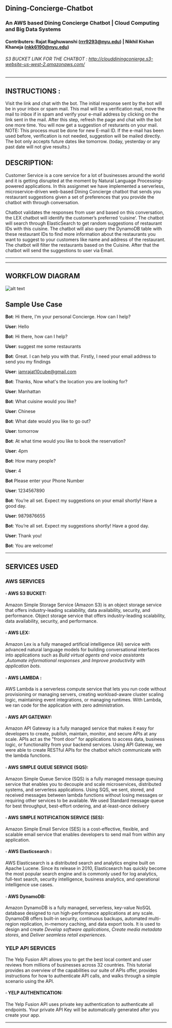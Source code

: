 ## Dining-Concierge-Chatbot

### An AWS based Dining Concierge Chatbot | Cloud Computing and Big Data Systems

#### Contributers: Rajat Raghuwanshi (rrr9293@nyu.edu) | Nikhil Kishan Khaneja (nkk6190@nyu.edu)

###### S3 BUCKET LINK FOR THE CHATBOT : http://clouddiningconierge.s3-website-us-west-2.amazonaws.com/ 

***
## INSTRUCTIONS :
Visit the link and chat with the bot.
The initial response sent by the bot will be in your inbox or spam mail.
This mail will be a verification mail, move the mail to inbox if in spam and verify your e-mail address by clicking on the link sent in the mail.
After this step, refresh the page and chat with the bot one more time.
You will now get a suggestion of resturants on your mail.
NOTE: This process must be done for new E-mail ID. If the e-mail has been used before, verification is not needed, suggestion will be mailed directly.
The bot only accepts future dates like tomorrow. (today, yesterday or any past date will not give results.)

## DESCRIPTION:

Customer Service is a core service for a lot of businesses around the world and it is getting disrupted at the moment by Natural Language Processing-powered applications. In this assignmet we have implemented a serverless, microservice-driven web-based Dining Concierge chatbot that sends you restaurant suggestions given a set of preferences that you provide the chatbot with through conversation.

Chatbot validates the responses from user and based on this conversation, the LEX chatbot will identify the customer’s preferred ‘cuisine’. The chatbot will search through ElasticSearch to get random suggestions of restaurant IDs with this cuisine. The chatbot will also query the DynamoDB table with these restaurant IDs to find more information about the restaurants you want to suggest to your customers like name and address of the restaurant. The chatbot will filter the restaurants based on the Cuisine. After that the chatbot will send the suggestions to user via Email.

***
***

## WORKFLOW DIAGRAM 
![alt text](https://github.com/rajat10cube/Dining-Concierge-using-AWS/blob/main/images/Assignment%201%20architecture%20diagram.png)

## Sample Use Case
**Bot**: Hi there, I'm your personal Concierge. How can I help?

**User**: Hello

**Bot**: Hi there, how can I help?

**User**: suggest me some restaurants

**Bot**: Great. I can help you with that. Firstly, I need your email address to send you my findings

**User**: iamrajat10cube@gmail.com

**Bot**: Thanks, Now what's the location you are looking for?

**User**: Manhattan

**Bot**: What cuisine would you like?

**User**: Chinese

**Bot**: What date would you like to go out?

**User**: tomorrow

**Bot**: At what time would you like to book the reservation?

**User**: 4pm

**Bot**: How many people?

**User**: 4

**Bot** Please enter your Phone Number

**User**: 1234567890

**Bot**: You’re all set. Expect my suggestions on your email shortly! Have a good day.

**User**: 9879876655

**Bot**: You’re all set. Expect my suggestions shortly! Have a good day.

**User**: Thank you!

**Bot**: You are welcome!

***

## SERVICES USED

### AWS SERVICES 
#### ▫️ AWS S3 BUCKET: 
Amazon Simple Storage Service (Amazon S3) is an object storage service that offers industry-leading scalability, data availability, security, and performance. Object storage service that offers industry-leading scalability, data availability, security, and performance.

#### ▫️ AWS LEX: 
Amazon Lex is a fully managed artificial intelligence (AI) service with advanced natural language models for building conversational interfaces into applications such as _Build virtual agents and voice assistants_ ,_Automate informational responses_ ,and _Improve productivity with application bots_. 

#### ▫️ AWS LAMBDA : 
AWS Lambda is a serverless compute service that lets you run code without provisioning or managing servers, creating workload-aware cluster scaling logic, maintaining event integrations, or managing runtimes. With Lambda, we ran code for the application with zero administration. 

#### ▫️ AWS API GATEWAY: 
Amazon API Gateway is a fully managed service that makes it easy for developers to create, publish, maintain, monitor, and secure APIs at any scale. APIs act as the "front door" for applications to access data, business logic, or functionality from your backend services. Using API Gateway, we were able to create RESTful APIs  for the chatbot which communicate with the lambda functions. 

#### ▫️ AWS SIMPLE QUEUE SERVICE (SQS):
Amazon Simple Queue Service (SQS) is a fully managed message queuing service that enables you to decouple and scale microservices, distributed systems, and serverless applications. Using SQS, we sent, stored, and received messages between lambda functions without losing messages or requiring other services to be available. We used Standard message queue for best throughput, best-effort ordering, and at-least-once delivery

#### ▫️ AWS SIMPLE NOTIFICATION SERVICE (SES): 
Amazon Simple Email Service (SES) is a cost-effective, flexible, and scalable email service that enables developers to send mail from within any application. 

#### ▫️ AWS Elasticsearch : 
AWS Elasticsearch is a distributed search and analytics engine built on Apache Lucene. Since its release in 2010, Elasticsearch has quickly become the most popular search engine and is commonly used for log analytics, full-text search, security intelligence, business analytics, and operational intelligence use cases.

#### ▫️ AWS DynamoDB:
Amazon DynamoDB is a fully managed, serverless, key-value NoSQL database designed to run high-performance applications at any scale. DynamoDB offers built-in security, continuous backups, automated multi-region replication, in-memory caching, and data export tools. It is used to design and create _Develop software applications_, _Create media metadata stores_, and _Deliver seamless retail experiences_.

### YELP API SERVICES 
The Yelp Fusion API allows you to get the best local content and user reviews from millions of businesses across 32 countries. This tutorial provides an overview of the capabilities our suite of APIs offer, provides instructions for how to authenticate API calls, and walks through a simple scenario using the API.

#### ▫️ YELP AUTHENTICATION:
The Yelp Fusion API uses private key authentication to authenticate all endpoints. Your private API Key will be automatically generated after you create your app. 

***




